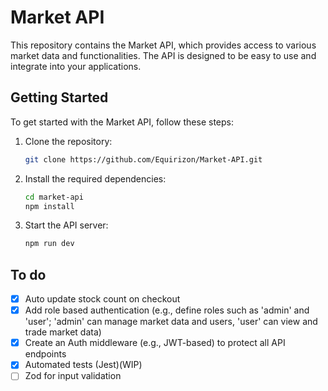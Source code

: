 # Market API

This repository contains the Market API, which provides access to various market data and functionalities. The API is designed to be easy to use and integrate into your applications.

<!-- ## Features

- Access to real-time market data
- Historical market data retrieval
- Market analysis tools
- User-friendly documentation -->

## Getting Started

To get started with the Market API, follow these steps:

1. Clone the repository:

   ```bash
   git clone https://github.com/Equirizon/Market-API.git
   ```

2. Install the required dependencies:

   ```bash
   cd market-api
   npm install
   ```

3. Start the API server:

   ```bash
   npm run dev
   ```

<!-- 4. Access the API documentation at `http://localhost:3000/docs`. -->

## To do

- [x] Auto update stock count on checkout
- [x] Add role based authentication (e.g., define roles such as 'admin' and 'user'; 'admin' can manage market data and users, 'user' can view and trade market data)
- [x] Create an Auth middleware (e.g., JWT-based) to protect all API endpoints
- [x] Automated tests (Jest)(WIP)
- [ ] Zod for input validation
<!-- ## License -->

<!-- This project is licensed under the MIT License - see the [LICENSE](LICENSE) file for details. -->
